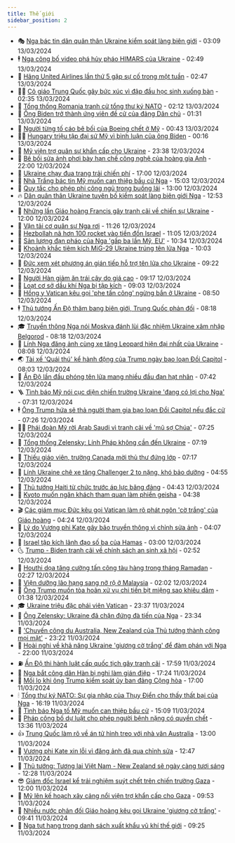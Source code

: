 ```yaml
---
title: Thế giới
sidebar_position: 2
---
```


<!-- vnexpress-the-gioi:START -->
- 🎭 [Nga bác tin dân quân thân Ukraine kiểm soát làng biên giới](https://vnexpress.net/nga-bac-tin-dan-quan-than-ukraine-kiem-soat-lang-bien-gioi-4721641.html) - 03:09 13/03/2024
- 🕴 [Nga công bố video phá hủy pháo HIMARS của Ukraine](https://vnexpress.net/nga-cong-bo-video-pha-huy-phao-himars-cua-ukraine-4721581.html) - 02:49 13/03/2024
- 🤭 [Hãng United Airlines lần thứ 5 gặp sự cố trong một tuần](https://vnexpress.net/hang-united-airlines-lan-thu-5-gap-su-co-trong-mot-tuan-4721626.html) - 02:47 13/03/2024
- 🧑‍💻 [Cô giáo Trung Quốc gây bức xúc vì đập đầu học sinh xuống bàn](https://vnexpress.net/co-giao-trung-quoc-gay-buc-xuc-vi-dap-dau-hoc-sinh-xuong-ban-4721619.html) - 02:35 13/03/2024
- 🦏 [Tổng thống Romania tranh cử tổng thư ký NATO](https://vnexpress.net/tong-thong-romania-tranh-cu-tong-thu-ky-nato-4721595.html) - 02:12 13/03/2024
- 🦒 [Ông Biden trở thành ứng viên đề cử của đảng Dân chủ](https://vnexpress.net/ong-biden-tro-thanh-ung-vien-de-cu-cua-dang-dan-chu-4721615.html) - 01:31 13/03/2024
- 🌈 [Người từng tố cáo bê bối của Boeing chết ở Mỹ](https://vnexpress.net/nguoi-tung-to-cao-be-boi-cua-boeing-chet-o-my-4721578.html) - 00:43 13/03/2024
- 🧑‍🏫 [Hungary triệu tập đại sứ Mỹ vì bình luận của ông Biden](https://vnexpress.net/hungary-trieu-tap-dai-su-my-vi-binh-luan-cua-ong-biden-4721592.html) - 00:16 13/03/2024
- 🐲 [Mỹ viện trợ quân sự khẩn cấp cho Ukraine](https://vnexpress.net/my-vien-tro-quan-su-khan-cap-cho-ukraine-4721580.html) - 23:38 12/03/2024
- 🦒 [Bê bối sửa ảnh phơi bày hạn chế công nghệ của hoàng gia Anh](https://vnexpress.net/be-boi-sua-anh-phoi-bay-han-che-cong-nghe-cua-hoang-gia-anh-4721194.html) - 22:00 12/03/2024
- 🐻 [Ukraine chạy đua trang trải chiến phí](https://vnexpress.net/ukraine-chay-dua-trang-trai-chien-phi-4721179.html) - 17:00 12/03/2024
- 🚀 [Nhà Trắng bác tin Mỹ muốn can thiệp bầu cử Nga](https://vnexpress.net/nha-trang-bac-tin-my-muon-can-thiep-bau-cu-nga-4721556.html) - 15:03 12/03/2024
- 🥰 [Quy tắc cho phép phi công ngủ trong buồng lái](https://vnexpress.net/quy-tac-cho-phep-phi-cong-ngu-trong-buong-lai-4721181.html) - 13:00 12/03/2024
- 🔥 [Dân quân thân Ukraine tuyên bố kiểm soát làng biên giới Nga](https://vnexpress.net/dan-quan-than-ukraine-tuyen-bo-kiem-soat-lang-bien-gioi-nga-4721536.html) - 12:53 12/03/2024
- 🥳 [Những lần Giáo hoàng Francis gây tranh cãi về chiến sự Ukraine](https://vnexpress.net/nhung-lan-giao-hoang-francis-gay-tranh-cai-ve-chien-su-ukraine-4720902.html) - 12:00 12/03/2024
- 💼 [Vận tải cơ quân sự Nga rơi](https://vnexpress.net/van-tai-co-quan-su-nga-roi-4721527.html) - 11:26 12/03/2024
- 🤡 [Hezbollah nã hơn 100 rocket vào tiền đồn Israel](https://vnexpress.net/hezbollah-na-hon-100-rocket-vao-tien-don-israel-4721521.html) - 11:05 12/03/2024
- 🌁 [Sản lượng đạn pháo của Nga &#39;gấp ba lần Mỹ, EU&#39;](https://vnexpress.net/san-luong-dan-phao-cua-nga-gap-ba-lan-my-eu-4721131.html) - 10:34 12/03/2024
- 🤩 [Khoảnh khắc tiêm kích MiG-29 Ukraine trúng tên lửa Nga](https://vnexpress.net/khoanh-khac-tiem-kich-mig-29-ukraine-trung-ten-lua-nga-4721433.html) - 10:03 12/03/2024
- 🎉 [Đức xem xét phương án gián tiếp hỗ trợ tên lửa cho Ukraine](https://vnexpress.net/duc-xem-xet-phuong-an-gian-tiep-ho-tro-ten-lua-cho-ukraine-4721316.html) - 09:22 12/03/2024
- 🎉 [Người Hàn giảm ăn trái cây do giá cao](https://vnexpress.net/nguoi-han-giam-an-trai-cay-do-gia-cao-4721204.html) - 09:17 12/03/2024
- 🌁 [Loạt cơ sở dầu khí Nga bị tập kích](https://vnexpress.net/loat-co-so-dau-khi-nga-bi-tap-kich-4721407.html) - 09:03 12/03/2024
- 🌊 [Hồng y Vatican kêu gọi &#39;phe tấn công&#39; ngừng bắn ở Ukraine](https://vnexpress.net/hong-y-vatican-keu-goi-phe-tan-cong-ngung-ban-o-ukraine-4721412.html) - 08:50 12/03/2024
- 🕴 [Thủ tướng Ấn Độ thăm bang biên giới, Trung Quốc phản đối](https://vnexpress.net/thu-tuong-an-do-tham-bang-bien-gioi-trung-quoc-phan-doi-4721396.html) - 08:18 12/03/2024
- 🎓 [Truyền thông Nga nói Moskva đánh lùi đặc nhiệm Ukraine xâm nhập Belgorod](https://vnexpress.net/truyen-thong-nga-noi-moskva-danh-lui-dac-nhiem-ukraine-xam-nhap-belgorod-4721296.html) - 08:18 12/03/2024
- 🦩 [Lính Nga đăng ảnh cùng xe tăng Leopard hiện đại nhất của Ukraine](https://vnexpress.net/linh-nga-dang-anh-cung-xe-tang-leopard-hien-dai-nhat-cua-ukraine-4721355.html) - 08:08 12/03/2024
- 🌏 [Tài xế &#39;Quái thú&#39; kể hành động của Trump ngày bạo loạn Đồi Capitol](https://vnexpress.net/tai-xe-quai-thu-ke-hanh-dong-cua-trump-ngay-bao-loan-doi-capitol-4721267.html) - 08:03 12/03/2024
- 🌋 [Ấn Độ lần đầu phóng tên lửa mang nhiều đầu đạn hạt nhân](https://vnexpress.net/an-do-lan-dau-phong-ten-lua-mang-nhieu-dau-dan-hat-nhan-4721374.html) - 07:42 12/03/2024
- 🪜 [Tình báo Mỹ nói cục diện chiến trường Ukraine &#39;đang có lợi cho Nga&#39;](https://vnexpress.net/tinh-bao-my-noi-cuc-dien-chien-truong-ukraine-dang-co-loi-cho-nga-4721190.html) - 07:31 12/03/2024
- 🕴 [Ông Trump hứa sẽ thả người tham gia bạo loạn Đồi Capitol nếu đắc cử](https://vnexpress.net/ong-trump-hua-se-tha-nguoi-tham-gia-bao-loan-doi-capitol-neu-dac-cu-4721325.html) - 07:26 12/03/2024
- 🧑‍🏫 [Phái đoàn Mỹ rời Arab Saudi vì tranh cãi về &#39;mũ sợ Chúa&#39;](https://vnexpress.net/phai-doan-my-roi-arab-saudi-vi-tranh-cai-ve-mu-so-chua-4721351.html) - 07:25 12/03/2024
- 🌮 [Tổng thống Zelensky: Lính Pháp không cần đến Ukraine](https://vnexpress.net/tong-thong-zelensky-linh-phap-khong-can-den-ukraine-4721216.html) - 07:19 12/03/2024
- 🚦 [Thiếu giáo viên, trường Canada mời thủ thư đứng lớp](https://vnexpress.net/thieu-giao-vien-truong-canada-moi-thu-thu-dung-lop-4721263.html) - 07:17 12/03/2024
- 💫 [Lính Ukraine chê xe tăng Challenger 2 to nặng, khó bảo dưỡng](https://vnexpress.net/linh-ukraine-che-xe-tang-challenger-2-to-nang-kho-bao-duong-4721171.html) - 04:55 12/03/2024
- 🤡 [Thủ tướng Haiti từ chức trước áp lực băng đảng](https://vnexpress.net/thu-tuong-haiti-tu-chuc-truoc-ap-luc-bang-dang-4721293.html) - 04:43 12/03/2024
- 🦣 [Kyoto muốn ngăn khách tham quan làm phiền geisha](https://vnexpress.net/kyoto-muon-ngan-khach-tham-quan-lam-phien-geisha-4721224.html) - 04:38 12/03/2024
- 🎬 [Các giám mục Đức kêu gọi Vatican làm rõ phát ngôn &#39;cờ trắng&#39; của Giáo hoàng](https://vnexpress.net/cac-giam-muc-duc-keu-goi-vatican-lam-ro-phat-ngon-co-trang-cua-giao-hoang-4721283.html) - 04:24 12/03/2024
- 🎉 [Lý do Vương phi Kate gây bão truyền thông vì chỉnh sửa ảnh](https://vnexpress.net/ly-do-vuong-phi-kate-gay-bao-truyen-thong-vi-chinh-sua-anh-4721175.html) - 04:07 12/03/2024
- 🎡 [Israel tập kích lãnh đạo số ba của Hamas](https://vnexpress.net/israel-tap-kich-lanh-dao-so-ba-cua-hamas-4721230.html) - 03:00 12/03/2024
- 🌜 [Trump - Biden tranh cãi về chính sách an sinh xã hội](https://vnexpress.net/trump-biden-tranh-cai-ve-chinh-sach-an-sinh-xa-hoi-4721201.html) - 02:52 12/03/2024
- 🎡 [Houthi dọa tăng cường tấn công tàu hàng trong tháng Ramadan](https://vnexpress.net/houthi-doa-tang-cuong-tan-cong-tau-hang-trong-thang-ramadan-4721189.html) - 02:27 12/03/2024
- 🤗 [Viện dưỡng lão hạng sang nở rộ ở Malaysia](https://vnexpress.net/vien-duong-lao-hang-sang-no-ro-o-malaysia-4720876.html) - 02:02 12/03/2024
- 🦩 [Ông Trump muốn tòa hoãn xử vụ chi tiền bịt miệng sao khiêu dâm](https://vnexpress.net/ong-trump-muon-toa-hoan-xu-vu-chi-tien-bit-mieng-sao-khieu-dam-4721169.html) - 01:38 12/03/2024
- 🎓 [Ukraine triệu đặc phái viên Vatican](https://vnexpress.net/ukraine-trieu-dac-phai-vien-vatican-4721163.html) - 23:37 11/03/2024
- 🌁 [Ông Zelensky: Ukraine đã chặn đứng đà tiến của Nga](https://vnexpress.net/ong-zelensky-ukraine-da-chan-dung-da-tien-cua-nga-4721162.html) - 23:34 11/03/2024
- 🤩 [&#39;Chuyến công du Australia, New Zealand của Thủ tướng thành công mọi mặt&#39;](https://vnexpress.net/chuyen-cong-du-australia-new-zealand-cua-thu-tuong-thanh-cong-moi-mat-4721150.html) - 23:22 11/03/2024
- 👹 [Hoài nghi về khả năng Ukraine &#39;giương cờ trắng&#39; để đàm phán với Nga](https://vnexpress.net/hoai-nghi-ve-kha-nang-ukraine-giuong-co-trang-de-dam-phan-voi-nga-4720748.html) - 22:00 11/03/2024
- ⛽️ [Ấn Độ thi hành luật cấp quốc tịch gây tranh cãi](https://vnexpress.net/an-do-thi-hanh-luat-cap-quoc-tich-gay-tranh-cai-4721138.html) - 17:59 11/03/2024
- 🚀 [Nga bắt công dân Hàn bị nghi làm gián điệp](https://vnexpress.net/nga-bat-cong-dan-han-bi-nghi-lam-gian-diep-4721142.html) - 17:24 11/03/2024
- 🎡 [Mối lo khi ông Trump kiểm soát ủy ban đảng Cộng hòa](https://vnexpress.net/moi-lo-khi-ong-trump-kiem-soat-uy-ban-dang-cong-hoa-4720759.html) - 17:00 11/03/2024
- 🕯 [Tổng thư ký NATO: Sự gia nhập của Thụy Điển cho thấy thất bại của Nga](https://vnexpress.net/tong-thu-ky-nato-su-gia-nhap-cua-thuy-dien-cho-thay-that-bai-cua-nga-4721134.html) - 16:19 11/03/2024
- 🐻 [Tình báo Nga tố Mỹ muốn can thiệp bầu cử](https://vnexpress.net/tinh-bao-nga-to-my-muon-can-thiep-bau-cu-4721118.html) - 15:09 11/03/2024
- 🚦 [Pháp công bố dự luật cho phép người bệnh nặng có quyền chết](https://vnexpress.net/phap-cong-bo-du-luat-cho-phep-nguoi-benh-nang-co-quyen-chet-4721107.html) - 13:36 11/03/2024
- 👍 [Trung Quốc làm rõ về án tử hình treo với nhà văn Australia](https://vnexpress.net/trung-quoc-lam-ro-ve-an-tu-hinh-treo-voi-nha-van-australia-4721033.html) - 13:00 11/03/2024
- 🚀 [Vương phi Kate xin lỗi vì đăng ảnh đã qua chỉnh sửa](https://vnexpress.net/vuong-phi-kate-xin-loi-vi-dang-anh-da-qua-chinh-sua-4721112.html) - 12:47 11/03/2024
- 🌮 [Thủ tướng: Tương lai Việt Nam - New Zealand sẽ ngày càng tươi sáng](https://vnexpress.net/thu-tuong-tuong-lai-viet-nam-new-zealand-se-ngay-cang-tuoi-sang-4721111.html) - 12:28 11/03/2024
- 😎 [Giám đốc Israel kể trải nghiệm suýt chết trên chiến trường Gaza](https://vnexpress.net/giam-doc-israel-ke-trai-nghiem-suyt-chet-tren-chien-truong-gaza-4720940.html) - 12:00 11/03/2024
- 🐲 [Mỹ lên kế hoạch xây cảng nổi viện trợ khẩn cấp cho Gaza](https://vnexpress.net/my-len-ke-hoach-xay-cang-noi-vien-tro-khan-cap-cho-gaza-4721009.html) - 09:53 11/03/2024
- 💫 [Nhiều nước phản đối Giáo hoàng kêu gọi Ukraine &#39;giương cờ trắng&#39;](https://vnexpress.net/nhieu-nuoc-phan-doi-giao-hoang-keu-goi-ukraine-giuong-co-trang-4721008.html) - 09:41 11/03/2024
- 👀 [Nga tụt hạng trong danh sách xuất khẩu vũ khí thế giới](https://vnexpress.net/nga-tut-hang-trong-danh-sach-xuat-khau-vu-khi-the-gioi-4720984.html) - 09:25 11/03/2024<!-- vnexpress-the-gioi:END -->